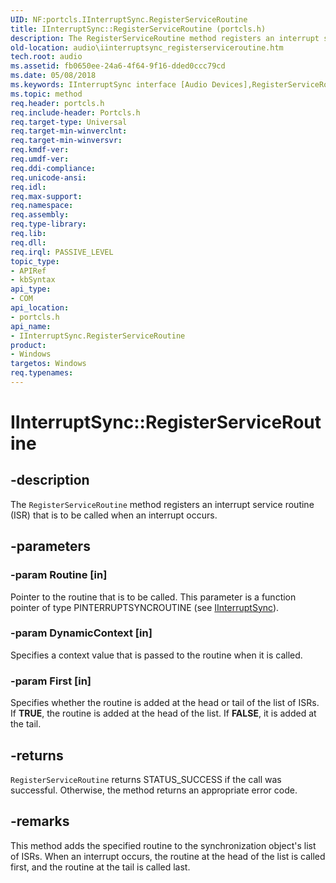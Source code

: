 ```yaml
---
UID: NF:portcls.IInterruptSync.RegisterServiceRoutine
title: IInterruptSync::RegisterServiceRoutine (portcls.h)
description: The RegisterServiceRoutine method registers an interrupt service routine (ISR) that is to be called when an interrupt occurs.
old-location: audio\iinterruptsync_registerserviceroutine.htm
tech.root: audio
ms.assetid: fb0650ee-24a6-4f64-9f16-dded0ccc79cd
ms.date: 05/08/2018
ms.keywords: IInterruptSync interface [Audio Devices],RegisterServiceRoutine method, IInterruptSync.RegisterServiceRoutine, IInterruptSync::RegisterServiceRoutine, RegisterServiceRoutine, RegisterServiceRoutine method [Audio Devices], RegisterServiceRoutine method [Audio Devices],IInterruptSync interface, audio.iinterruptsync_registerserviceroutine, audmp-routines_92919bdc-00aa-4911-ac3c-58a0807c7212.xml, portcls/IInterruptSync::RegisterServiceRoutine
ms.topic: method
req.header: portcls.h
req.include-header: Portcls.h
req.target-type: Universal
req.target-min-winverclnt: 
req.target-min-winversvr: 
req.kmdf-ver: 
req.umdf-ver: 
req.ddi-compliance: 
req.unicode-ansi: 
req.idl: 
req.max-support: 
req.namespace: 
req.assembly: 
req.type-library: 
req.lib: 
req.dll: 
req.irql: PASSIVE_LEVEL
topic_type:
- APIRef
- kbSyntax
api_type:
- COM
api_location:
- portcls.h
api_name:
- IInterruptSync.RegisterServiceRoutine
product:
- Windows
targetos: Windows
req.typenames: 
---
```


# IInterruptSync::RegisterServiceRoutine


## -description


The <code>RegisterServiceRoutine</code> method registers an interrupt service routine (ISR) that is to be called when an interrupt occurs.


## -parameters




### -param Routine [in]

Pointer to the routine that is to be called. This parameter is a function pointer of type PINTERRUPTSYNCROUTINE (see <a href="https://docs.microsoft.com/windows-hardware/drivers/ddi/content/portcls/nn-portcls-iinterruptsync">IInterruptSync</a>).


### -param DynamicContext [in]

Specifies a context value that is passed to the routine when it is called.


### -param First [in]

Specifies whether the routine is added at the head or tail of the list of ISRs. If <b>TRUE</b>, the routine is added at the head of the list. If <b>FALSE</b>, it is added at the tail.


## -returns



<code>RegisterServiceRoutine</code> returns STATUS_SUCCESS if the call was successful. Otherwise, the method returns an appropriate error code.




## -remarks



This method adds the specified routine to the synchronization object's list of ISRs. When an interrupt occurs, the routine at the head of the list is called first, and the routine at the tail is called last.



